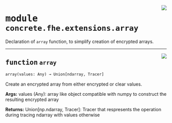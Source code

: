 <!-- markdownlint-disable -->

<a href="../../../compilers/concrete-compiler/compiler/lib/Bindings/Python/concrete/fhe/extensions/array.py#L0"><img align="right" style="float:right;" src="https://img.shields.io/badge/-source-cccccc?style=flat-square"></a>

# <kbd>module</kbd> `concrete.fhe.extensions.array`
Declaration of `array` function, to simplify creation of encrypted arrays. 


---

<a href="../../../compilers/concrete-compiler/compiler/lib/Bindings/Python/concrete/fhe/extensions/array.py#L16"><img align="right" style="float:right;" src="https://img.shields.io/badge/-source-cccccc?style=flat-square"></a>

## <kbd>function</kbd> `array`

```python
array(values: Any) → Union[ndarray, Tracer]
```

Create an encrypted array from either encrypted or clear values. 



**Args:**
  values (Any):  array like object compatible with numpy to construct the resulting encrypted array 



**Returns:**
  Union[np.ndarray, Tracer]:  Tracer that respresents the operation during tracing  ndarray with values otherwise 


